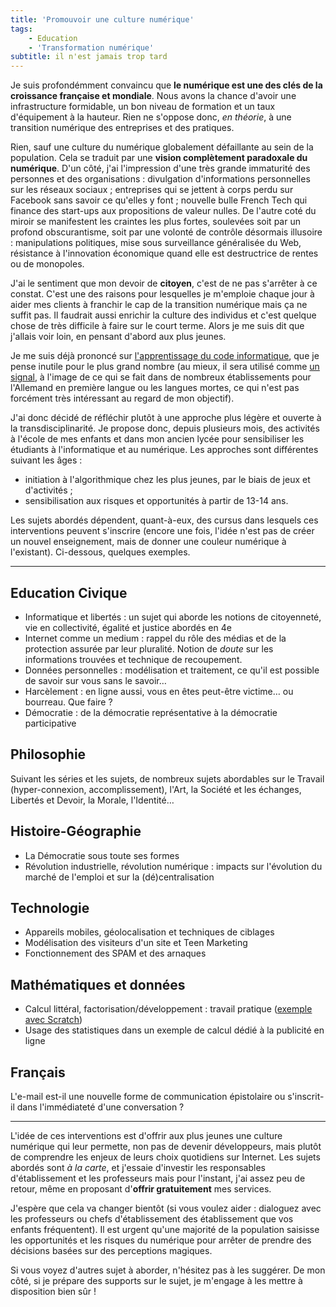```yaml
---
title: 'Promouvoir une culture numérique'
tags:
    - Education
    - 'Transformation numérique'
subtitle: il n'est jamais trop tard
---
```


Je suis profondémment convaincu que **le numérique est une des clés de la
croissance française et mondiale**. Nous avons la chance d'avoir une
infrastructure formidable, un bon niveau de formation et un taux d'équipement à
la hauteur. Rien ne s'oppose donc, _en théorie_, à une transition numérique des
entreprises et des pratiques.

<!-- more -->

Rien, sauf une culture du numérique globalement défaillante au sein de la
population. Cela se traduit par une **vision complètement paradoxale du
numérique**. D'un côté, j'ai l'impression d'une très grande immaturité des
personnes et des organisations : divulgation d'informations personnelles sur les
réseaux sociaux ; entreprises qui se jettent à corps perdu sur Facebook sans
savoir ce qu'elles y font ; nouvelle bulle French Tech qui finance des start-ups
aux propositions de valeur nulles. De l'autre coté du miroir se manifestent les
craintes les plus fortes, soulevées soit par un profond obscurantisme, soit par
une volonté de contrôle désormais illusoire : manipulations politiques, mise
sous surveillance généralisée du Web, résistance à l'innovation économique quand
elle est destructrice de rentes ou de monopoles.

J'ai le sentiment que mon devoir de **citoyen**, c'est de ne pas s'arrêter à ce
constat. C'est une des raisons pour lesquelles je m'emploie chaque jour à aider
mes clients à franchir le cap de la transition numérique mais ça ne suffit pas.
Il faudrait aussi enrichir la culture des individus et c'est quelque chose de
très difficile à faire sur le court terme. Alors je me suis dit que j'allais
voir loin, en pensant d'abord aux plus jeunes.

Je me suis déjà prononcé sur
[l'apprentissage du code informatique](/2014/06/le-code-a-change/), que je pense
inutile pour le plus grand nombre (au mieux, il sera utilisé comme
[un signal](<https://fr.wikipedia.org/wiki/Signal_(%C3%A9conomie)>), à l'image
de ce qui se fait dans de nombreux établissements pour l'Allemand en première
langue ou les langues mortes, ce qui n'est pas forcément très intéressant au
regard de mon objectif).

J'ai donc décidé de réfléchir plutôt à une approche plus légère et ouverte à la
transdisciplinarité. Je propose donc, depuis plusieurs mois, des activités à
l'école de mes enfants et dans mon ancien lycée pour sensibiliser les étudiants
à l'informatique et au numérique. Les approches sont différentes suivant les
âges :

-   initiation à l'algorithmique chez les plus jeunes, par le biais de jeux et
    d'activités ;
-   sensibilisation aux risques et opportunités à partir de 13-14 ans.

Les sujets abordés dépendent, quant-à-eux, des cursus dans lesquels ces
interventions peuvent s'inscrire (encore une fois, l'idée n'est pas de créer un
nouvel enseignement, mais de donner une couleur numérique à l'existant).
Ci-dessous, quelques exemples.

---

## Education Civique

-   Informatique et libertés : un sujet qui aborde les notions de citoyenneté,
    vie en collectivité, égalité et justice abordés en 4e
-   Internet comme un medium : rappel du rôle des médias et de la protection
    assurée par leur pluralité. Notion de _doute_ sur les informations trouvées
    et technique de recoupement.
-   Données personnelles : modélisation et traitement, ce qu'il est possible de
    savoir sur vous sans le savoir…
-   Harcèlement : en ligne aussi, vous en êtes peut-être victime… ou bourreau.
    Que faire ?
-   Démocratie : de la démocratie représentative à la démocratie participative

## Philosophie

Suivant les séries et les sujets, de nombreux sujets abordables sur le Travail
(hyper-connexion, accomplissement), l'Art, la Société et les échanges, Libertés
et Devoir, la Morale, l'Identité…

## Histoire-Géographie

-   La Démocratie sous toute ses formes
-   Révolution industrielle, révolution numérique : impacts sur l'évolution du
    marché de l'emploi et sur la (dé)centralisation

## Technologie

-   Appareils mobiles, géolocalisation et techniques de ciblages
-   Modélisation des visiteurs d'un site et Teen Marketing
-   Fonctionnement des SPAM et des arnaques

## Mathématiques et données

-   Calcul littéral, factorisation/développement : travail pratique
    ([exemple avec Scratch](https://youtu.be/FNBDtxOlgnw))
-   Usage des statistiques dans un exemple de calcul dédié à la publicité en
    ligne

## Français

L'e-mail est-il une nouvelle forme de communication épistolaire ou s'inscrit-il
dans l'immédiateté d'une conversation ?

---

L'idée de ces interventions est d'offrir aux plus jeunes une culture numérique
qui leur permette, non pas de devenir développeurs, mais plutôt de comprendre
les enjeux de leurs choix quotidiens sur Internet. Les sujets abordés sont _à la
carte_, et j'essaie d'investir les responsables d'établissement et les
professeurs mais pour l'instant, j'ai assez peu de retour, même en proposant
d'**offrir gratuitement** mes services.

J'espère que cela va changer bientôt (si vous voulez aider : dialoguez avec les
professeurs ou chefs d'établissement des établissement que vos enfants
fréquentent). Il est urgent qu'une majorité de la population saisisse les
opportunités et les risques du numérique pour arrêter de prendre des décisions
basées sur des perceptions magiques.

Si vous voyez d'autres sujet à aborder, n'hésitez pas à les suggérer. De mon
côté, si je prépare des supports sur le sujet, je m'engage à les mettre à
disposition bien sûr !
